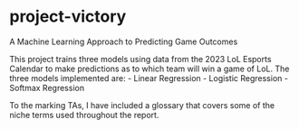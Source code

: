 # project-victory

A Machine Learning Approach to Predicting Game Outcomes

This project trains three models using data from the 2023 LoL Esports Calendar to make predictions as to which team will win a game of LoL.
The three models implemented are: - Linear Regression - Logistic Regression - Softmax Regression

To the marking TAs, I have included a glossary that covers some of the niche terms used throughout the report.
